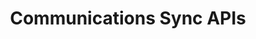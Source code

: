 ---
title: Communications Sync APIs
description: Communications Sync APIs
openAPISpec: https://raw.githubusercontent.com/AdobeDocs/experience-manager-forms-cloud-service-developer-reference/main/src/sync.yaml  
--- 